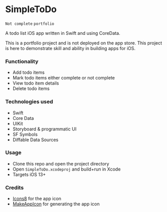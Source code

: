 # SimpleToDo
`Not complete` `portfolio`

A todo list iOS app written in Swift and using CoreData.

This is a portfolio project and is not deployed on the app store. This project is here to demonstrate skill and ability in building apps for iOS.

### Functionality
* Add todo items
* Mark todo items either complete or not complete
* View todo item details
* Delete todo items


### Technologies used
* Swift
* Core Data
* UIKit
* Storyboard & programmatic UI
* SF Symbols
* Diffable Data Sources

### Usage
* Clone this repo and open the project directory
* Open `SimpleToDo.xcodeproj` and build+run in Xcode
* Targets iOS 13+

### Credits
* [Icons8](https://icons8.com) for the app icon
* [MakeAppIcon](https://makeappicon.com) for generating the app icon
